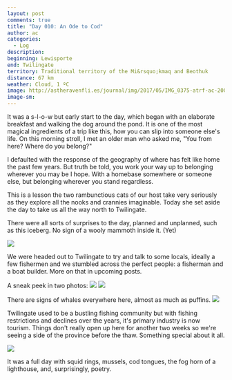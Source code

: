 ```yaml
---
layout: post
comments: true
title: "Day 010: An Ode to Cod"
author: ac
categories:
  - Log
description: 
beginning: Lewisporte
end: Twilingate
territory: Traditional territory of the Mi&rsquo;kmaq and Beothuk
distance: 67 km
weather: Cloud, 1 ºC
image: http://astheravenfli.es/journal/img/2017/05/IMG_0375-atrf-ac-2000-web.jpg
image-sm:
---
```


It was a s-l-o-w but early start to the day, which began with an elaborate breakfast and walking the dog around the pond. It is one of the most magical ingredients of a trip like this, how you can slip into someone else's life. On this morning stroll, I met an older man who asked me, "You from here? Where do you belong?"

I defaulted with the response of the geography of where has felt like home the past few years. But truth be told, you work your way up to belonging wherever you may be I hope. With a homebase somewhere or someone else, but belonging wherever you stand regardless.

This is a lesson the two rambunctious cats of our host take very seriously as they explore all the nooks and crannies imaginable. Today she set aside the day to take us all the way north to Twilingate.  

There were all sorts of surprises to the day, planned and unplanned, such as this iceberg. No sign of a wooly mammoth inside it. (Yet)

<img src="http://astheravenfli.es/journal/img/2017/05/IMG_0420-atrf-ac-2000-web.jpg">

We were headed out to Twilingate to try and talk to some locals, ideally a few fishermen and we stumbled across the perfect people: a fisherman and a boat builder. More on that in upcoming posts. 

A sneak peek in two photos:
<img src="http://astheravenfli.es/journal/img/2017/05/IMG_1290-atrf-jcr-2000-web.jpg">
<img src="http://astheravenfli.es/journal/img/2017/05/IMG_0551-atrf-ac-2000-web.jpg">
 
There are signs of whales everywhere here, almost as much as puffins. 
<img src="http://astheravenfli.es/journal/img/2017/05/IMG_0467-atrf-ac-2000-web.jpg">

Twilingate used to be a bustling fishing community but with fishing restrictions and declines over the years, it's primary industry is now tourism. Things don't really open up here for another two weeks so we're seeing a side of the province before the thaw. Something special about it all.

<img src="http://astheravenfli.es/journal/img/2017/05/IMG_0487-atrf-ac-2000-web.jpg">

It was a full day with squid rings, mussels, cod tongues, the fog horn of a lighthouse, and, surprisingly, poetry.